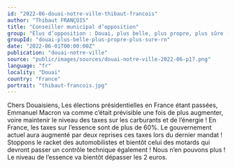 ```yaml
---
id: "2022-06-douai-notre-ville-thibaut-francois"
author: "Thibaut FRANÇOIS"
title: "Conseiller municipal d’opposition"
group: "Élus d’opposition : Douai, plus belle, plus propre, plus sûre (Rassemblement National)"
groupId: "douai-plus-belle-plus-propre-plus-sure-rn"
date: "2022-06-01T00:00:00Z"
publication: "douai-notre-ville"
source: "public/images/sources/douai-notre-ville-2022-06-p17.png"
language: "fr"
locality: "Douai"
country: "France"
portrait: "thibaut-francois.jpg"
---
```


Chers Douaisiens, Les élections présidentielles en France étant passées, Emmanuel Macron va comme c’était prévisible une fois de plus augmenter, voire maintenir le niveau des taxes sur les carburants et de l’énergie !
En France, les taxes sur l’essence sont de plus de 60%. Le gouvernement actuel aura augmenté par deux reprises ces taxes lors du dernier mandat !
Stoppons le racket des automobilistes et bientôt celui des motards qui devront passer un contrôle technique également !
Nous n’en pouvons plus ! Le niveau de l’essence va bientôt dépasser les 2 euros.
